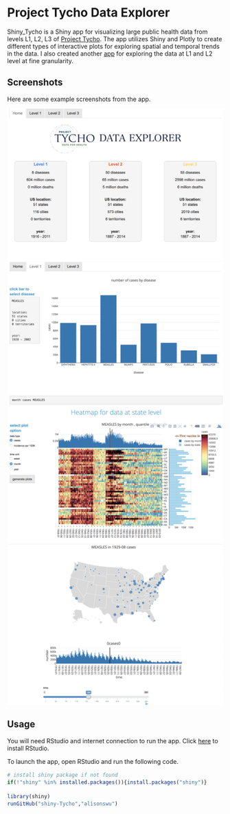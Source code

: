 
# Project Tycho Data Explorer 

Shiny_Tycho is a Shiny app for visualizing large public health data from levels L1, L2, L3 of [Project Tycho](https://www.tycho.pitt.edu). The app utilizes Shiny and Plotly to create different types of interactive plots for exploring spatial and temporal trends in the data. I also created another [app](https://github.com/alisonswu/shiny-Tycho_L1L2) for exploring the data at L1 and L2 level at fine granularity.  

## Screenshots
Here are some example screenshots from the app.
<p align="center">
  <img src="screenshot1.png" width="700"/>
  <img src="screenshot2.png" width="700"/>
  <img src="screenshot3.png" width="700"/>
  <img src="screenshot4.png" width="700"/>
</p>


## Usage

You will need RStudio and internet connection to run the app. Click [here](https://www.rstudio.com/home/) to install RStudio.

To launch the app, open RStudio and run the following code. 

```R
# install shiny package if not found
if(!"shiny" %in% installed.packages()){install.packages("shiny")}

library(shiny)
runGitHub("shiny-Tycho","alisonswu")
```

